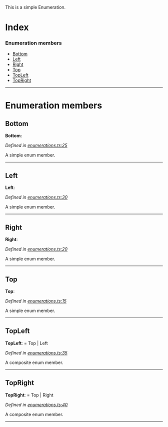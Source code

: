 

This is a simple Enumeration.

# Index

### Enumeration members

* [Bottom](_enumerations_.directions.md#bottom)
* [Left](_enumerations_.directions.md#left)
* [Right](_enumerations_.directions.md#right)
* [Top](_enumerations_.directions.md#top)
* [TopLeft](_enumerations_.directions.md#topleft)
* [TopRight](_enumerations_.directions.md#topright)

---

# Enumeration members

<a id="bottom"></a>

##  Bottom

**Bottom**: 

*Defined in [enumerations.ts:25](https://github.com/bigcommerce/typedoc-plugin-markdown/blob/master/test/src/enumerations.ts#L25)*

A simple enum member.

___
<a id="left"></a>

##  Left

**Left**: 

*Defined in [enumerations.ts:30](https://github.com/bigcommerce/typedoc-plugin-markdown/blob/master/test/src/enumerations.ts#L30)*

A simple enum member.

___
<a id="right"></a>

##  Right

**Right**: 

*Defined in [enumerations.ts:20](https://github.com/bigcommerce/typedoc-plugin-markdown/blob/master/test/src/enumerations.ts#L20)*

A simple enum member.

___
<a id="top"></a>

##  Top

**Top**: 

*Defined in [enumerations.ts:15](https://github.com/bigcommerce/typedoc-plugin-markdown/blob/master/test/src/enumerations.ts#L15)*

A simple enum member.

___
<a id="topleft"></a>

##  TopLeft

**TopLeft**:  =  Top | Left

*Defined in [enumerations.ts:35](https://github.com/bigcommerce/typedoc-plugin-markdown/blob/master/test/src/enumerations.ts#L35)*

A composite enum member.

___
<a id="topright"></a>

##  TopRight

**TopRight**:  =  Top | Right

*Defined in [enumerations.ts:40](https://github.com/bigcommerce/typedoc-plugin-markdown/blob/master/test/src/enumerations.ts#L40)*

A composite enum member.

___

